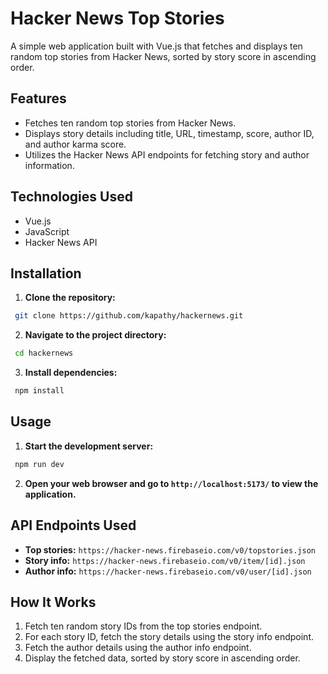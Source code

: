 # Hacker News Top Stories

A simple web application built with Vue.js that fetches and displays ten random top stories from Hacker News, sorted by story score in ascending order.

## Features

- Fetches ten random top stories from Hacker News.
- Displays story details including title, URL, timestamp, score, author ID, and author karma score.
- Utilizes the Hacker News API endpoints for fetching story and author information.

## Technologies Used

- Vue.js
- JavaScript
- Hacker News API

## Installation

1. **Clone the repository:**
  ```bash
   git clone https://github.com/kapathy/hackernews.git
  ```

2. **Navigate to the project directory:**
  ```bash
   cd hackernews
  ```

3. **Install dependencies:**
  ```bash
   npm install
  ```

## Usage

1. **Start the development server:**
  ```bash
   npm run dev
  ```

2. **Open your web browser and go to `http://localhost:5173/` to view the application.**

## API Endpoints Used

- **Top stories:** `https://hacker-news.firebaseio.com/v0/topstories.json`
- **Story info:** `https://hacker-news.firebaseio.com/v0/item/[id].json`
- **Author info:** `https://hacker-news.firebaseio.com/v0/user/[id].json`

## How It Works

1. Fetch ten random story IDs from the top stories endpoint.
2. For each story ID, fetch the story details using the story info endpoint.
3. Fetch the author details using the author info endpoint.
5. Display the fetched data, sorted by story score in ascending order.